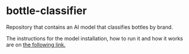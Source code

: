 # bottle-classifier
Repository that contains an AI model that classifies bottles by brand.

The instructions for the model installation, how to run it and how it works are on [the following link.](https://drive.google.com/drive/folders/1OmJq1PKzFVjr-eA_env8-8IZL6p84Ufz?usp=sharing)
